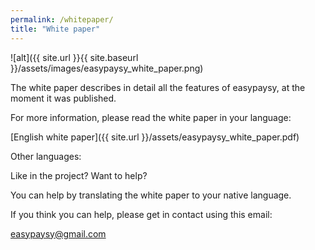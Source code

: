 ```yaml
---
permalink: /whitepaper/
title: "White paper"
---
```


![alt]({{ site.url }}{{ site.baseurl }}/assets/images/easypaysy_white_paper.png)

The white paper describes in detail all the features of easypaysy, at the moment it was published.

For more information, please read the white paper in your language:

[English white paper]({{ site.url }}/assets/easypaysy_white_paper.pdf)

Other languages:

Like in the project? Want to help?

You can help by translating the white paper to your native language.

If you think you can help, please get in contact using this email:

easypaysy@gmail.com


